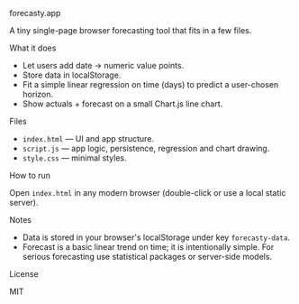 forecasty.app

A tiny single-page browser forecasting tool that fits in a few files.

What it does

- Let users add date → numeric value points.
- Store data in localStorage.
- Fit a simple linear regression on time (days) to predict a user-chosen horizon.
- Show actuals + forecast on a small Chart.js line chart.

Files

- `index.html` — UI and app structure.
- `script.js` — app logic, persistence, regression and chart drawing.
- `style.css` — minimal styles.

How to run

Open `index.html` in any modern browser (double-click or use a local static server).

Notes

- Data is stored in your browser's localStorage under key `forecasty-data`.
- Forecast is a basic linear trend on time; it is intentionally simple. For serious forecasting use statistical packages or server-side models.

License

MIT
